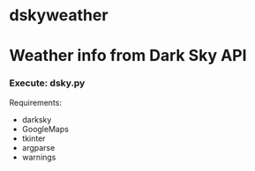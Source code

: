 # dskyweather
<h1>Weather info from Dark Sky API</h1>
<h3>Execute: dsky.py</h3>
Requirements:
<ul>
  <li>darksky</li>
  <li>GoogleMaps</li>
  <li>tkinter</li>
  <li>argparse</li>
  <li>warnings</li>
 </ul>
  
